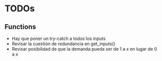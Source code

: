 # TODOs

## Functions
- Hay que poner un try-catch a todos los inputs
- Revisar la cuestión de redundancia en get_inputs()
- Revisar posibilidad de que la demanda pueda ser de 1 a x en lugar de 0 a x